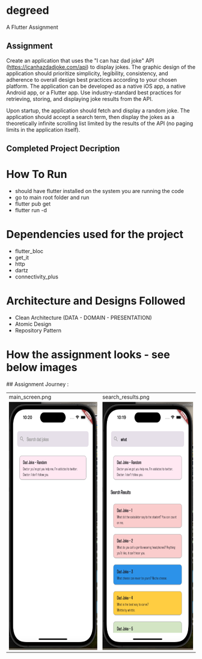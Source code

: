 # degreed
A Flutter Assignment

## Assignment 

Create an application that uses the "I can haz dad joke" API (https://icanhazdadjoke.com/api) to display jokes. 
The graphic design of the application should prioritize simplicity, legibility, consistency, and adherence to overall 
design best practices according to your chosen platform. The application can be developed as a native iOS app, 
a native Android app, or a Flutter app. Use industry-standard best practices for retrieving, storing, and displaying joke results
from the API.

Upon startup, the application should fetch and display a random joke. 
The application should accept a search term, then display the jokes as a theoretically infinite scrolling list 
limited by the results of the API (no paging limits in the application itself).

## Completed Project Decription

# How To Run

- should have flutter installed on the system you are running the code
- go to main root folder and run 
- flutter pub get 
- flutter run -d <deviceId>

# Dependencies used for the project

- flutter_bloc
- get_it
- http
- dartz
- connectivity_plus

# Architecture and Designs Followed

- Clean Architecture (DATA - DOMAIN - PRESENTATION)
- Atomic Design
- Repository Pattern

# How the assignment looks - see below images

<table><tr>
## Assignment Journey :
  <td>main_screen.png</td>
  <td>search_results.png</td>
</tr>
  <td><img src="./images/2.png" alt="image-description"  width="360" height="660"/></td>
  <td><img src="./images/1.png" alt="image-description"  width="360" height="660"/></td>
</tr>
</table>
<table><tr>